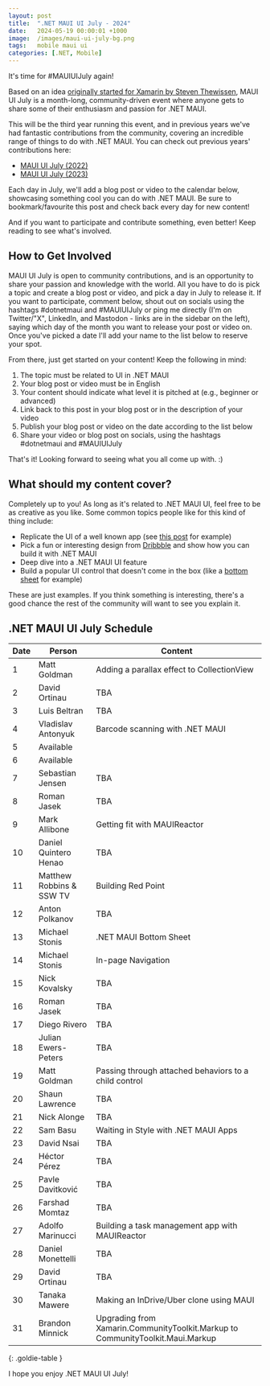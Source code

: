 ```yaml
---
layout: post
title:  ".NET MAUI UI July - 2024"
date:   2024-05-19 00:00:01 +1000
image:  /images/maui-ui-july-bg.png
tags:   mobile maui ui
categories: [.NET, Mobile]
---
```


It's time for #MAUIUIJuly again!

Based on an idea [originally started for Xamarin by Steven Thewissen](https://thewissen.io/introducing-xamarin-ui-july/), MAUI UI July is a month-long, community-driven event where anyone gets to share some of their enthusiasm and passion for .NET MAUI.

This will be the third year running this event, and in previous years we've had fantastic contributions from the community, covering an incredible range of things to do with .NET MAUI. You can check out previous years' contributions here:

* [MAUI UI July (2022)](/posts/maui-ui-july)
* [MAUI UI July (2023)](/posts/maui-ui-july-23)

Each day in July, we'll add a blog post or video to the calendar below, showcasing something cool you can do with .NET MAUI. Be sure to bookmark/favourite this post and check back every day for new content!

And if you want to participate and contribute something, even better! Keep reading to see what's involved.

## How to Get Involved

MAUI UI July is open to community contributions, and is an opportunity to share your passion and knowledge with the world. All you have to do is pick a topic and create a blog post or video, and pick a day in July to release it. If you want to participate, comment below, shout out on socials using the hashtags #dotnetmaui and #MAUIUIJuly or ping me directly (I'm on Twitter/"X", LinkedIn, and Mastodon - links are in the sidebar on the left), saying which day of the month you want to release your post or video on. Once you've picked a date I'll add your name to the list below to reserve your spot.

From there, just get started on your content! Keep the following in mind:

1. The topic must be related to UI in .NET MAUI
2. Your blog post or video must be in English
3. Your content should indicate what level it is pitched at (e.g., beginner or advanced)
4. Link back to this post in your blog post or in the description of your video
5. Publish your blog post or video on the date according to the list below
6. Share your video or blog post on socials, using the hashtags #dotnetmaui and #MAUIUIJuly

That's it! Looking forward to seeing what you all come up with. :)

## What should my content cover?

Completely up to you! As long as it's related to .NET MAUI UI, feel free to be as creative as you like. Some common topics people like for this kind of thing include:

* Replicate the UI of a well known app (see [this post](/posts/outlook-clone) for example)
* Pick a fun or interesting design from [Dribbble](https://dribbble.com) and show how you can build it with .NET MAUI
* Deep dive into a .NET MAUI UI feature
* Build a popular UI control that doesn't come in the box (like a [bottom sheet](https://blogs.xgenoapps.com/post/2022/07/23/maui-bottom-sheet) for example)

These are just examples. If you think something is interesting, there's a good chance the rest of the community will want to see you explain it.


## .NET MAUI UI July Schedule

| Date | Person                   | Content                                                                        |
| ---- | ------------------------ | ------------------------------------------------------------------------------ |
| 1    | Matt Goldman             | Adding a parallax effect to CollectionView                                     |
| 2    | David Ortinau            | TBA                                                                            |
| 3    | Luis Beltran             | TBA                                                                            |
| 4    | Vladislav Antonyuk       | Barcode scanning with .NET MAUI                                                 |
| 5    | Available                |                                                                                |
| 6    | Available                |                                                                                |
| 7    | Sebastian Jensen         | TBA                                                                            |
| 8    | Roman Jasek              | TBA                                                                            |
| 9    | Mark Allibone            | Getting fit with MAUIReactor                                                   |
| 10   | Daniel Quintero Henao    | TBA                                                                            |
| 11   | Matthew Robbins & SSW TV | Building Red Point                                                             |
| 12   | Anton Polkanov           | TBA                                                                            |
| 13   | Michael Stonis           | .NET MAUI Bottom Sheet                                                         |
| 14   | Michael Stonis           | In-page Navigation                                                             |
| 15   | Nick Kovalsky            | TBA                                                                            |
| 16   | Roman Jasek              | TBA                                                                            |
| 17   | Diego Rivero             | TBA                                                                            |
| 18   | Julian Ewers-Peters      | TBA                                                                            |
| 19   | Matt Goldman             | Passing through attached behaviors to a child control                          |
| 20   | Shaun Lawrence           | TBA                                                                            |
| 21   | Nick Alonge              | TBA                                                                            |
| 22   | Sam Basu                 | Waiting in Style with .NET MAUI Apps                                           |
| 23   | David Nsai               | TBA                                                                            |
| 24   | Héctor Pérez             | TBA                                                                            |
| 25   | Pavle Davitković         | TBA                                                                            |
| 26   | Farshad Momtaz           | TBA                                                                            |
| 27   | Adolfo Marinucci         | Building a task management app with MAUIReactor                                |
| 28   | Daniel Monettelli        | TBA                                                                            |
| 29   | David Ortinau            | TBA                                                                            |
| 30   | Tanaka Mawere            | Making an InDrive/Uber clone using MAUI                                        |
| 31   | Brandon Minnick          | Upgrading from Xamarin.CommunityToolkit.Markup to CommunityToolkit.Maui.Markup |

{: .goldie-table }

I hope you enjoy .NET MAUI UI July!
